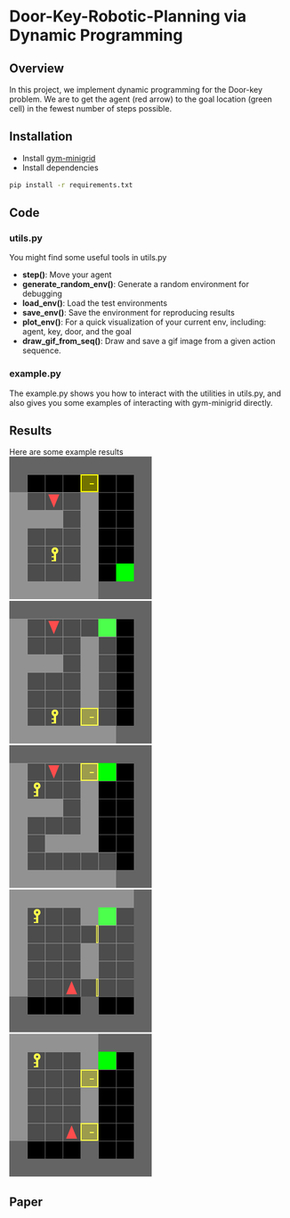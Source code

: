 # Door-Key-Robotic-Planning via Dynamic Programming

## Overview
In this project, we implement dynamic programming for the Door-key problem. We are to get the agent (red arrow) to the goal location (green cell) in the fewest number of steps possible.

## Installation

- Install [gym-minigrid](https://github.com/maximecb/gym-minigrid)
- Install dependencies
```bash
pip install -r requirements.txt
```
## Code 
### utils.py
You might find some useful tools in utils.py
- **step()**: Move your agent
- **generate_random_env()**: Generate a random environment for debugging
- **load_env()**: Load the test environments
- **save_env()**: Save the environment for reproducing results
- **plot_env()**: For a quick visualization of your current env, including: agent, key, door, and the goal
- **draw_gif_from_seq()**: Draw and save a gif image from a given action sequence.
### example.py
The example.py shows you how to interact with the utilities in utils.py, and also gives you some examples of interacting with gym-minigrid directly.


## Results
Here are some example results  
<img src="GIFs/Known Map GIFs/8x8-normal.gif">
<img src="GIFs/Known Map GIFs/8x8-direct.gif">
<img src="GIFs/Known Map GIFs/8x8-shortcut.gif">
<img src="GIFs/Random Map GIFs/random3.gif">
<img src="GIFs/Random Map GIFs/random5.gif">

## Paper

